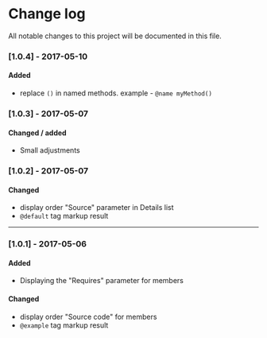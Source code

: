 # Change log
All notable changes to this project will be documented in this file.



### [1.0.4] - 2017-05-10

#### Added
- replace `()` in named methods. example - `@name myMethod()`



### [1.0.3] - 2017-05-07

#### Changed / added
- Small adjustments 



### [1.0.2] - 2017-05-07

#### Changed
- display order "Source" parameter in Details list
- `@default` tag markup result

---

### [1.0.1] - 2017-05-06
#### Added
- Displaying the "Requires" parameter for members

#### Changed
- display order "Source code" for members
- `@example` tag markup result